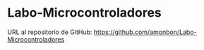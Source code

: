 # Labo-Microcontroladores

URL al repositorio de GitHub: https://github.com/amonbon/Labo-Microcontroladores